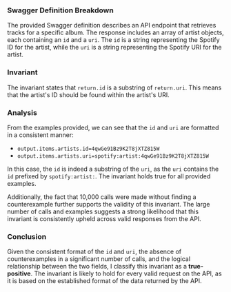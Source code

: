 ### Swagger Definition Breakdown
The provided Swagger definition describes an API endpoint that retrieves tracks for a specific album. The response includes an array of artist objects, each containing an `id` and a `uri`. The `id` is a string representing the Spotify ID for the artist, while the `uri` is a string representing the Spotify URI for the artist.

### Invariant
The invariant states that `return.id` is a substring of `return.uri`. This means that the artist's ID should be found within the artist's URI.

### Analysis
From the examples provided, we can see that the `id` and `uri` are formatted in a consistent manner:
- `output.items.artists.id=4qwGe91Bz9K2T8jXTZ815W` 
- `output.items.artists.uri=spotify:artist:4qwGe91Bz9K2T8jXTZ815W`

In this case, the `id` is indeed a substring of the `uri`, as the `uri` contains the `id` prefixed by `spotify:artist:`. The invariant holds true for all provided examples. 

Additionally, the fact that 10,000 calls were made without finding a counterexample further supports the validity of this invariant. The large number of calls and examples suggests a strong likelihood that this invariant is consistently upheld across valid responses from the API.

### Conclusion
Given the consistent format of the `id` and `uri`, the absence of counterexamples in a significant number of calls, and the logical relationship between the two fields, I classify this invariant as a **true-positive**. The invariant is likely to hold for every valid request on the API, as it is based on the established format of the data returned by the API.
